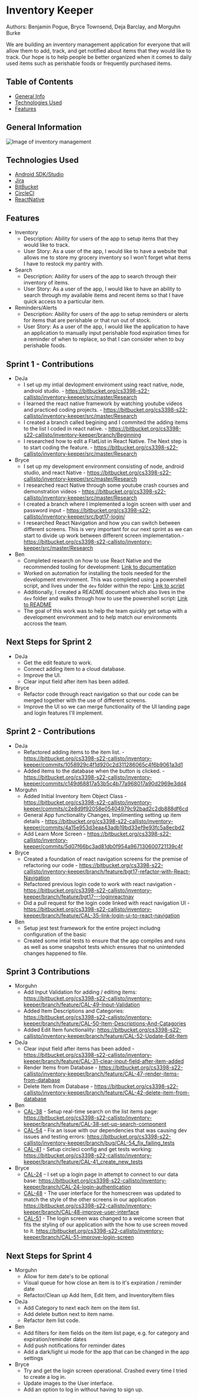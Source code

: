 # Inventory Keeper
Authors: Benjamin Pogue, Bryce Townsend, Deja Barclay, and Morguhn Burke

We are building an inventory management application for everyone that will allow them to add, track, and get notified about items that they would like to track. 
Our hope is to help people be better organized when it comes to daily used items such as perishable foods or frequently purchased items. 


## Table of Contents
* [General Info](#general-information)
* [Technologies Used](#technologies-used)
* [Features](#features)


## General Information
![Image of inventory management](./public/img/InventoryManagement.png)


## Technologies Used
- [Android SDK/Studio](https://developer.android.com/studio)
- [Jira](https://www.atlassian.com/software/jira)
- [BitBucket](https://bitbucket.org/)
- [CircleCI](https://circleci.com/)
- [ReactNative](https://reactnative.dev/)


## Features
- Inventory
    - Description: Ability for users of the app to setup items that they would like to track.
    - User Story: As a user of the app, I would like to have a website that allows me to store my grocery inventory so I won't forget what items I have to restock my pantry with. 
- Search
    - Description: Ability for users of the app to search through their inventory of items.
    - User Story: As a user of the app, I would like to have an ability to search through my available items and recent items so that I have quick access to a particular item.
- Reminders/Alerts
    - Description: Ability for users of the app to setup reminders or alerts for items that are perishable or that run out of stock.
    - User Story: As a user of the app, I would like the application to have an application to manually input perishable food expiration times for a reminder of when  to replace, so that I can consider when to buy perishable foods.

## Sprint 1 - Contributions 
- DeJa 
    - I set up my intial devlopment enviroment using react native, node, android studio. - https://bitbucket.org/cs3398-s22-callisto/inventory-keeper/src/master/Research 
    - I learned the react native framework by watching youtube videos and practiced coding projects. - https://bitbucket.org/cs3398-s22-callisto/inventory-keeper/src/master/Research 
    - I created a branch called begining and I commited the adding items to the list I coded in react native. - https://bitbucket.org/cs3398-s22-callisto/inventory-keeper/branch/Beginning
    - I researched how to edit a FlatList in React Native. The Next step is to start coding the feature. - https://bitbucket.org/cs3398-s22-callisto/inventory-keeper/src/master/Research
- Bryce
    - I set up my development environment consisting of node, android studio, and react Native - https://bitbucket.org/cs3398-s22-callisto/inventory-keeper/src/master/Research 
    - I researched react Native through some youtube crash courses and demonstration videos - https://bitbucket.org/cs3398-s22-callisto/inventory-keeper/src/master/Research 
    - I created a branch where I implemented a login screen with user and password input - https://bitbucket.org/cs3398-s22-callisto/inventory-keeper/src/bgt17-login/
    - I researched React Navigation and how you can switch between different screens. This is very important for our next sprint as we can start to divide up work between different screen implementation.- https://bitbucket.org/cs3398-s22-callisto/inventory-keeper/src/master/Research
- Ben
    - Completed research on how to use React Native and the recommended tooling for development: [Link to documentation](https://reactnative.dev/docs/environment-setup)
    - Worked on automation for installing the tools needed for the development environment. This was completed using a powershell script, and lives under the `dev` folder within the repo: [Link to script](https://bitbucket.org/cs3398-s22-callisto/inventory-keeper/src/master/dev/dev_setup.ps1)
    - Additionally, I created a README document which also lives in the `dev` folder and walks through how to use the powershell script: [Link to README](https://bitbucket.org/cs3398-s22-callisto/inventory-keeper/src/master/dev/README.md)
    - The goal of this work was to help the team quickly get setup with a development environment and to help match our environments accross the team.


## Next Steps for Sprint 2
- DeJa
    - Get the edit feature to work.
    - Connect adding item to a cloud database. 
    - Improve the UI. 
    - Clear input field after item has been added. 
- Bryce
    - Refactor code through react navigation so that our code can be merged together with the use of different screens.
    - Improve the UI so we can merge functionality of the UI landing page and login features I'll implement.
    
## Sprint 2 - Contributions 
- DeJa
    - Refactored adding items to the item list. - https://bitbucket.org/cs3398-s22-callisto/inventory-keeper/commits/1058929c4f1d920c2d311286065c4f6b9061a3d1
    - Added items to the database when the button is clicked. - https://bitbucket.org/cs3398-s22-callisto/inventory-keeper/commits/c149d68817a53b5c4b77a968017a90d2969e3dd4
- Morguhn
    - Added Initial Inventory Item Object Class - https://bitbucket.org/cs3398-s22-callisto/inventory-keeper/commits/c2e8d9f92058e05404979c92bad2c2db888df6cd
    - General App functionality Changes, Implimenting setting up item details - https://bitbucket.org/cs3398-s22-callisto/inventory-keeper/commits/4a15e953d3eaa43adb19bd33ef9e93fc5a8ecbd2
    - Add Learn More Screen - https://bitbucket.org/cs3398-s22-callisto/inventory-keeper/commits/5d07f66bc3ad81db0f954a967130600721139c4f
- Bryce
    - Created a foundation of react navigation screens for the premise of refactoring our code - https://bitbucket.org/cs3398-s22-callisto/inventory-keeper/branch/feature/bgt17-refactor-with-React-Navigation
    - Refactored previous login code to work with react navigation - https://bitbucket.org/cs3398-s22-callisto/inventory-keeper/branch/feature/bgt17---loginreactnav
    - Did a pull request for the login code linked with react navigation UI - https://bitbucket.org/cs3398-s22-callisto/inventory-keeper/branch/feature/CAL-35-link-login-ui-to-react-navigation
- Ben
    - Setup jest test framework for the entire project includng configuration of the basic 
    - Created some intial tests to ensure that the app compiles and runs as well as some snapshot tests which ensures that no unintended changes happened to file.

## Sprint 3 Contributions
- Morguhn
    - Add Input Validation for adding / editing items: https://bitbucket.org/cs3398-s22-callisto/inventory-keeper/branch/feature/CAL-49-Input-Validation
    - Added Item Descriptions and Categories: https://bitbucket.org/cs3398-s22-callisto/inventory-keeper/branch/feature/CAL-50-Item-Descriptions-And-Catagories
    - Added Edit Item functionality: https://bitbucket.org/cs3398-s22-callisto/inventory-keeper/branch/feature/CAL-52-Update-Edit-Item
- DeJa 
    - Clear input field after items has been added - https://bitbucket.org/cs3398-s22-callisto/inventory-keeper/branch/feature/CAL-31-clear-input-field-after-item-added
    - Render Items from Database - https://bitbucket.org/cs3398-s22-callisto/inventory-keeper/branch/feature/CAL-47-render-items-from-database
    - Delete Item from Database - https://bitbucket.org/cs3398-s22-callisto/inventory-keeper/branch/feature/CAL-42-delete-item-from-database
- Ben
    - [CAL-38](https://cs3398s22callisto.atlassian.net/browse/CAL-38) - Setup real-time search on the list items page: https://bitbucket.org/cs3398-s22-callisto/inventory-keeper/branch/feature/CAL-38-set-up-search-component
    - [CAL-54](https://cs3398s22callisto.atlassian.net/browse/CAL-54) - Fix an issue with our dependencies that was causing dev issues and testing errors: https://bitbucket.org/cs3398-s22-callisto/inventory-keeper/branch/bug/CAL-54_fix_failing_tests
    - [CAL-41](https://cs3398s22callisto.atlassian.net/browse/CAL-41) - Setup circleci config and get tests working: https://bitbucket.org/cs3398-s22-callisto/inventory-keeper/branch/feature/CAL-41_create_new_tests
- Bryce 
    - [CAL-24](https://cs3398s22callisto.atlassian.net/browse/CAL-24) - I set up a login page in attempt to connect to our data base: https://bitbucket.org/cs3398-s22-callisto/inventory-keeper/branch/CAL-24-login-authentication
    - [CAL-48](https://cs3398s22callisto.atlassian.net/browse/CAL-48) - The user interface for the homescreen was updated to match the style of the other screens in our application https://bitbucket.org/cs3398-s22-callisto/inventory-keeper/branch/CAL-48-improve-user-interface
    - [CAL-51](https://cs3398s22callisto.atlassian.net/browse/CAL-51) - The login screen was changed to a welcome screen that fits the styling of our application with the how to use screen moved to it. https://bitbucket.org/cs3398-s22-callisto/inventory-keeper/branch/CAL-51-improve-login-screen

## Next Steps for Sprint 4

- Morguhn
    - Allow for item date's to be optional
    - Visual queue for how close an item is to it's expiration / reminder date
    - Refactor/Clean up Add Item, Edit Item, and InventoryItem files
- DeJa 
    - Add Category to next each item on the item list.
    - Add delete button next to item name.
    - Refactor item list code.
- Ben
    - Add filters for item fields on the item list page, e.g. for category and expiration/reminder dates
    - Add push notifications for reminder dates
    - Add a dark/light ui mode for the app that can be changed in the app settings
- Bryce 
    - Try and get the login screen operational. Crashed every time I tried to create a log in.
    - Update images to the User interface.
    - Add an option to log in without having to sign up.